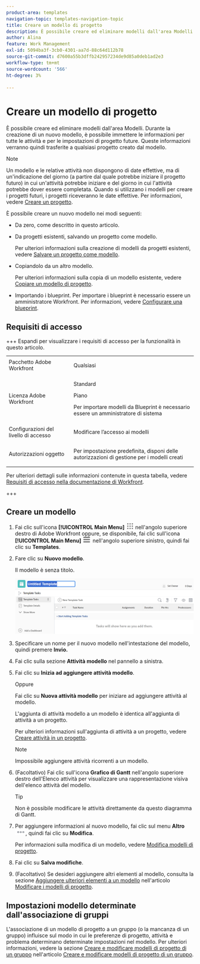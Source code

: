 ```yaml
---
product-area: templates
navigation-topic: templates-navigation-topic
title: Creare un modello di progetto
description: È possibile creare ed eliminare modelli dall'area Modelli. Durante la creazione di un nuovo modello, è possibile immettere le informazioni per tutte le attività e per le impostazioni di progetto future. Queste informazioni verranno quindi trasferite a qualsiasi progetto creato dal modello.
author: Alina
feature: Work Management
exl-id: 5094ba3f-3cb0-4301-aa7d-88c64d112b78
source-git-commit: d7600a55b3dffb242957234de9d85a0deb1ad2e3
workflow-type: tm+mt
source-wordcount: '566'
ht-degree: 3%

---
```


# Creare un modello di progetto

<!-- Audited: 1/2024 -->

È possibile creare ed eliminare modelli dall&#39;area Modelli. Durante la creazione di un nuovo modello, è possibile immettere le informazioni per tutte le attività e per le impostazioni di progetto future. Queste informazioni verranno quindi trasferite a qualsiasi progetto creato dal modello.

>[!NOTE]
>
>Un modello e le relative attività non dispongono di date effettive, ma di un&#39;indicazione del giorno (a partire dal quale potrebbe iniziare il progetto futuro) in cui un&#39;attività potrebbe iniziare e del giorno in cui l&#39;attività potrebbe dover essere completata. Quando si utilizzano i modelli per creare i progetti futuri, i progetti riceveranno le date effettive. Per informazioni, vedere [Creare un progetto](../create-projects/create-project.md).


È possibile creare un nuovo modello nei modi seguenti:

* Da zero, come descritto in questo articolo.
* Da progetti esistenti, salvando un progetto come modello.

  Per ulteriori informazioni sulla creazione di modelli da progetti esistenti, vedere [Salvare un progetto come modello](../../../manage-work/projects/manage-projects/save-project-as-template.md).

* Copiandolo da un altro modello.

  Per ulteriori informazioni sulla copia di un modello esistente, vedere [Copiare un modello di progetto](../../../manage-work/projects/create-and-manage-templates/copy-template.md).

* Importando i blueprint. Per importare i blueprint è necessario essere un amministratore Workfront. Per informazioni, vedere [Configurare una blueprint](../../../administration-and-setup/blueprints/configure-template-package.md).

## Requisiti di accesso

+++ Espandi per visualizzare i requisiti di accesso per la funzionalità in questo articolo.

<table style="table-layout:auto"> 
 <col> 
 <col> 
 <tbody> 
  <tr> 
   <td role="rowheader">Pacchetto Adobe Workfront</td> 
   <td> <p>Qualsiasi</p> </td> 
  </tr> 
  <tr> 
   <td role="rowheader">Licenza Adobe Workfront</td> 
   <td> <p>Standard </p><p>Piano</p> <p>Per importare modelli da Blueprint è necessario essere un amministratore di sistema</p> </td> 
  </tr> 
  <tr> 
   <td role="rowheader">Configurazioni del livello di accesso</td> 
   <td> <p>Modificare l’accesso ai modelli</p> </td> 
  </tr> 
  <tr> 
   <td role="rowheader">Autorizzazioni oggetto</td> 
   <td> <p>Per impostazione predefinita, disponi delle autorizzazioni di gestione per i modelli creati</p>  </td> 
  </tr> 
 </tbody> 
</table>

Per ulteriori dettagli sulle informazioni contenute in questa tabella, vedere [Requisiti di accesso nella documentazione di Workfront](/help/quicksilver/administration-and-setup/add-users/access-levels-and-object-permissions/access-level-requirements-in-documentation.md).

+++

<!--Old:
<table style="table-layout:auto"> 
 <col> 
 <col> 
 <tbody> 
  <tr> 
   <td role="rowheader">Adobe Workfront plan</td> 
   <td> <p>Any</p> </td> 
  </tr> 
  <tr> 
   <td role="rowheader">Adobe Workfront license</td> 
   <td> <p>New: Standard </p><p>Or </p><p>Current: Plan </p> <p data-mc-conditions="QuicksilverOrClassic.Quicksilver">You must be a system administrator to import templates from Blueprints</p> </td> 
  </tr> 
  <tr> 
   <td role="rowheader">Access level configurations*</td> 
   <td> <p>Edit access to Templates</p> </td> 
  </tr> 
  <tr> 
   <td role="rowheader">Object permissions</td> 
   <td> <p>You have Manage permissions to the templates you create, by default</p>  </td> 
  </tr> 
 </tbody> 
</table>-->

## Creare un modello

1. Fai clic sull&#39;icona **[!UICONTROL Main Menu]** ![Main Menu](/help/_includes/assets/main-menu-icon.png) nell&#39;angolo superiore destro di Adobe Workfront oppure, se disponibile, fai clic sull&#39;icona **[!UICONTROL Main Menu]** ![Main Menu](/help/_includes/assets/main-menu-icon-left-nav.png) nell&#39;angolo superiore sinistro, quindi fai clic su **Templates**.

1. Fare clic su **Nuovo modello**.

   Il modello è senza titolo.

   ![Nuovo modello](assets/create-template-nwe-2022-350x102.png)

1. Specificare un nome per il nuovo modello nell&#39;intestazione del modello, quindi premere **Invio.**
1. Fai clic sulla sezione **Attività modello** nel pannello a sinistra.
1. Fai clic su **Inizia ad aggiungere attività modello**.

   Oppure

   Fai clic su **Nuova attività modello** per iniziare ad aggiungere attività al modello.

   L&#39;aggiunta di attività modello a un modello è identica all&#39;aggiunta di attività a un progetto.

   Per ulteriori informazioni sull&#39;aggiunta di attività a un progetto, vedere [Creare attività in un progetto](../../../manage-work/tasks/create-tasks/create-tasks-in-project.md).

   >[!NOTE]
   >
   >Impossibile aggiungere attività ricorrenti a un modello.

1. (Facoltativo) Fai clic sull&#39;icona **Grafico di Gantt** nell&#39;angolo superiore destro dell&#39;Elenco attività per visualizzare una rappresentazione visiva dell&#39;elenco attività del modello.

   >[!TIP]
   >
   >Non è possibile modificare le attività direttamente da questo diagramma di Gantt.

1. Per aggiungere informazioni al nuovo modello, fai clic sul menu **Altro** ![Icona Altro](assets/more-icon.png), quindi fai clic su **Modifica**.

   Per informazioni sulla modifica di un modello, vedere [Modifica modelli di progetto](../../../manage-work/projects/create-and-manage-templates/edit-templates.md).

1. Fai clic su **Salva modifiche**.
1. (Facoltativo) Se desideri aggiungere altri elementi al modello, consulta la sezione [Aggiungere ulteriori elementi a un modello](../../../manage-work/projects/create-and-manage-templates/edit-templates.md#add-additional-items-to-a-template) nell&#39;articolo [Modificare i modelli di progetto](../../../manage-work/projects/create-and-manage-templates/edit-templates.md).

## Impostazioni modello determinate dall&#39;associazione di gruppi

L&#39;associazione di un modello di progetto a un gruppo (o la mancanza di un gruppo) influisce sul modo in cui le preferenze di progetto, attività e problema determinano determinate impostazioni nel modello. Per ulteriori informazioni, vedere la sezione [Creare e modificare modelli di progetto di un gruppo](../../../administration-and-setup/manage-groups/work-with-group-objects/create-and-modify-a-groups-templates.md#create-and-modify-a-groups-project-templates) nell&#39;articolo [Creare e modificare modelli di progetto di un gruppo](../../../administration-and-setup/manage-groups/work-with-group-objects/create-and-modify-a-groups-templates.md).
